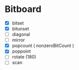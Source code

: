 # Bitboard

- [x] bitset
- [x] bitunset
- [ ] diagonal
- [ ] mirror
- [x] popcount ( nonzeroBitCount )
- [x] poppoint
- [ ] rotate (180)
- [ ] scan
